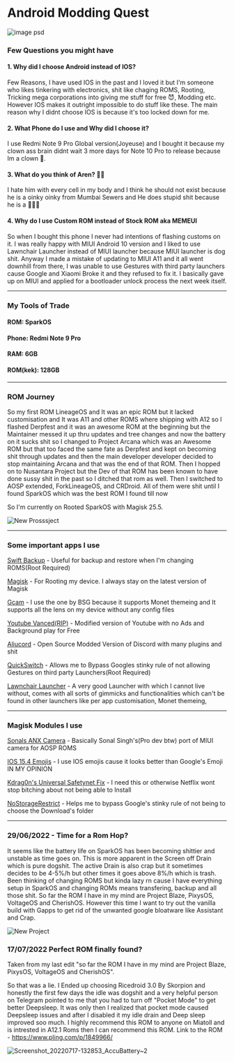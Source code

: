 # Android Modding Quest

![image psd](https://user-images.githubusercontent.com/79645349/175525518-9efb3532-9d8d-4227-85f4-f18c57510bcd.png)

### Few Questions you might have

#### 1. Why did I choose Android instead of IOS?

Few Reasons, I have used IOS in the past and I loved it but I'm someone who likes tinkering with electronics, shit like chaging ROMS, Rooting, Tricking mega corporations into giving me stuff for free 😈, Modding etc. However IOS makes it outright impossible to do stuff like these. The main reason why I didnt choose IOS is because it's too locked down for me.

#### 2. What Phone do I use and Why did I choose it?

I use Redmi Note 9 Pro Global version(Joyeuse) and I bought it because my clown ass brain didnt wait 3 more days for Note 10 Pro to release because Im a clown 🤡.

#### 3. What do you think of Aren? 🐖🐖

I hate him with every cell in my body and I think he should not exist because he is a oinky oinky from Mumbai Sewers and He does stupid shit because he is a 🐷🐷🐷

#### 4. Why do I use Custom ROM instead of Stock ROM aka MEMEUI

So when I bought this phone I never had intentions of flashing customs on it. I was really happy with MIUI Android 10 version and I liked to use Lawnchair Launcher instead of MIUI launcher because MIUI launcher is dog shit. Anyway I made a mistake of updating to MIUI A11 and it all went downhill from there, I was unable to use Gestures with third party launchers cause Google and Xiaomi Broke it and they refused to fix it. I basically gave up on MIUI and applied for a bootloader unlock process the next week itself. 

---

### My Tools of Trade

#### ROM: SparkOS

#### Phone: Redmi Note 9 Pro

#### RAM: 6GB

#### ROM(kek): 128GB

---
### ROM Journey

So my first ROM LineageOS and It was an epic ROM but it lacked customisation and It was A11 and other ROMS where shipping with A12 so I flashed Derpfest and it was an awesome ROM at the beginning but the Maintainer messed it up thru updates and tree changes and now the battery on it sucks shit so I changed to Project Arcana which was an Awesome ROM but that too faced the same fate as Derpfest and kept on becoming shit through updates and then the main developer developer decided to stop maintaining Arcana and that was the end of that ROM. Then I hopped on to Nusantara Project but the Dev of that ROM has been known to have done sussy shit in the past so I ditched that rom as well. Then I switched to AOSP extended, ForkLineageOS, and CRDroid. All of them were shit until I found SparkOS which was the best ROM I found till now

So I'm currently on Rooted SparkOS with Magisk 25.5.

![New Prosssject](https://user-images.githubusercontent.com/79645349/175531116-4b2287e2-e6c9-4ac7-9ebf-a034ea5ed5f7.png)

---

### Some important apps I use

[Swift Backup](https://play.google.com/store/apps/details?id=org.swiftapps.swiftbackup&hl=en&gl=US) - Useful for backup and restore when I'm changing ROMS(Root Required)

[Magisk](https://github.com/topjohnwu/Magisk) - For Rooting my device. I always stay on the latest version of Magisk

[Gcam](https://www.celsoazevedo.com/files/android/google-camera/dev-bsg/) - I use the one by BSG because it supports Monet themeing and It supports all the lens on my device without any config files

[Youtube Vanced(RIP)](https://t.me/AyraProject/1422) -  Modified version of Youtube with no Ads and Background play for Free

[Aliucord](https://github.com/Aliucord/Aliucord) - Open Source Modded Version of Discord with many plugins and shit

[QuickSwitch](https://t.me/QuickstepSwitcherReleases) - Allows me to Bypass Googles stinky rule of not allowing Gestures on third party Launchers(Root Required)

[Lawnchair Launcher](https://t.me/lawnchairci) - A very good Launcher with which I cannot live without, comes with all sorts of gimmicks and functionalities which can't be found in other launchers like per app customisation, Monet themeing, 

---
### Magisk Modules I use 

[Sonals ANX Camera](https://www.pling.com/p/1730136/) - Basically Sonal Singh's(Pro dev btw) port of MIUI camera for AOSP ROMS

[IOS 15.4 Emojis](https://t.me/fileschat/211278) - I use IOS emojis cause it looks better than Google's Emoji IN MY OPINION

[Kdrag0n's Universal Safetynet Fix](https://github.com/kdrag0n/safetynet-fix/) - I need this or otherwise Netflix wont stop bitching about not being able to Install

[NoStorageRestrict](https://github.com/DanGLES3/NoStorageRestrict) - Helps me to bypass Google's stinky rule of not being to choose the Download's folder

---
### 29/06/2022 - Time for a Rom Hop?

It seems like the battery life on SparkOS has been becoming shittier and unstable as time goes on. This is more apparent in the Screen off Drain which is pure dogshit. The active Drain is also crap but it sometimes decides to be 4-5%/h but other times it goes above 8%/h which is trash. Been thinking of changing ROMS but kinda lazy rn cause I have everything setup in SparkOS and changing ROMs means transfering, backup and all those shit. So far the ROM I have in my mind are Project Blaze, PixysOS, VoltageOS and CherishOS. However this time I want to try out the vanilla build with Gapps to get rid of the unwanted google bloatware like Assistant and Crap.

![New Project](https://user-images.githubusercontent.com/79645349/176377906-c0a9ac2c-fd6b-40d6-9c09-3c1d83173d59.png)

### 17/07/2022 Perfect ROM finally found?

Taken from my last edit "so far the ROM I have in my mind are Project Blaze, PixysOS, VoltageOS and CherishOS". 

So that was a lie. I Ended up choosing Ricedroid 3.0 By Skorpion and honestly the first few days the idle was dogshit and a very helpful person on Telegram pointed to me that you had to turn off "Pocket Mode" to get better Deepsleep. It was only then I realized that pocket mode caused Deepsleep issues and after I disabled it my idle drain and Deep sleep improved soo much. I highly recommend this ROM to anyone on Miatoll and is intrested in A12.1 Roms then I can recommend this ROM. Link to the ROM - https://www.pling.com/p/1849966/


![Screenshot_20220717-132853_AccuBattery~2](https://user-images.githubusercontent.com/79645349/179394752-446b244d-2440-45d0-96c4-471743bdd0e2.png)



